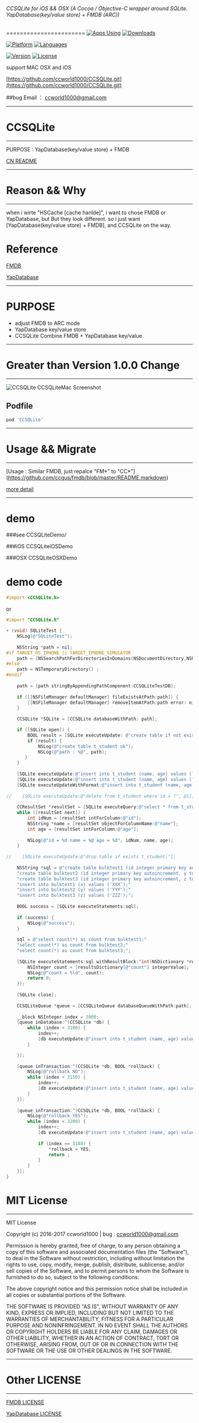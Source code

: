 ###### CCSQLite for iOS && OSX (A Cocoa / Objective-C wrapper around SQLite. YapDatabase(key/value store) + FMDB (ARC))
=======================
[![Apps Using](https://img.shields.io/cocoapods/at/CCSQLite.svg?label=Apps%20Using%20CCSQLite&colorB=28B9FE)](http://cocoapods.org/pods/CCSQLite) [![Downloads](https://img.shields.io/cocoapods/dt/CCSQLite.svg?label=Total%20Downloads&colorB=28B9FE)](http://cocoapods.org/pods/CCSQLite)

[![Platform](https://img.shields.io/badge/platforms-iOS%20%7C%20OSX-orange.svg)](https://github.com/ccworld1000/CCSQLite.git)
[![Languages](https://img.shields.io/badge/languages-ObjC-orange.svg)](https://github.com/ccworld1000/CCSQLite)

[![Version](https://img.shields.io/cocoapods/v/CCSQLite.svg)](https://github.com/ccworld1000/CCSQLite.git)
[![License](https://img.shields.io/cocoapods/l/CCSQLite.svg)](https://github.com/ccworld1000/CCSQLite/blob/master/LICENSE/LICENSE.CCSQLite.txt)


support MAC OSX and iOS

[https://github.com/ccworld1000/CCSQLite.git](https://github.com/ccworld1000/CCSQLite.git)

##bug 
Email ： <a href="mailto:ccworld1000@gmail.com">ccworld1000@gmail.com</a>

***
# CCSQLite
***
PURPOSE : YapDatabase(key/value store) + FMDB

[CN README](README.CN.md)

***
# Reason && Why
***
when i wirte "HSCache [cache hanlde]", i want to chose FMDB or YapDatabase, but But they look different. so i just want [YapDatabase(key/value store) + FMDB], and CCSQLite on the way.

# Reference
[FMDB](https://github.com/ccgus/fmdb) 

[YapDatabase](https://github.com/yapstudios/YapDatabase)

***
# PURPOSE
* adjust FMDB to ARC mode
* YapDatabase key/value store 
* CCSQLite Combine FMDB + YapDatabase key/value

***

# Greater than Version 1.0.0 Change
***
![CCSQLite CCSQLiteMac Screenshot](https://github.com/ccworld1000/CCSQLite/blob/master/Documentation/MainAdjust.png?raw=true)

## Podfile

```ruby
pod 'CCSQLite'
```

***
# Usage && Migrate
***

[Usage : Similar FMDB, just repalce "FM\*" to "CC\*"] (https://github.com/ccgus/fmdb/blob/master/README.markdown)

[more detail](https://github.com/ccworld1000/CCSQLite/blob/master/Documentation/MainAdjust.png?raw=true)

***

# demo
###see CCSQLiteDemo/

###iOS CCSQLiteiOSDemo

###OSX CCSQLiteOSXDemo

# demo code
```objective-c
#import <CCSQLite.h>
```
or

```objective-c
#import "CCSQLite.h"
```


```objective-c
+ (void) SQLiteTest {
    NSLog(@"SQLiteTest");
    
    NSString *path = nil;
#if TARGET_OS_IPHONE || TARGET_IPHONE_SIMULATOR
    path = [NSSearchPathForDirectoriesInDomains(NSDocumentDirectory,NSUserDomainMask, YES)  lastObject];
#else
    path = NSTemporaryDirectory() ;
#endif
    
    path = [path stringByAppendingPathComponent:CCSQLiteTestDB];
    
    if ([[NSFileManager defaultManager] fileExistsAtPath:path]) {
        [[NSFileManager defaultManager] removeItemAtPath:path error: nil];
    }
    
    CCSQLite *SQLite = [CCSQLite databaseWithPath: path];

    if ([SQLite open]) {
        BOOL result = [SQLite executeUpdate: @"create table if not exists t_student (id integer primary key autoincrement, name text not NULL, age integer not NULL);"];
        if (result) {
            NSLog(@"create table t_student ok");
            NSLog(@"path : %@", path);
       }
    }
    
    [SQLite executeUpdate:@"insert into t_student (name, age) values (?, ?);", @"cc test 0", @0];
    [SQLite executeUpdate:@"insert into t_student (name, age) values (?, ?);", @"cc test 1", @1];
    [SQLite executeUpdateWithFormat:@"insert into t_student (name, age) values (%@, %i);", @"cc test 2", 2000];
    
//    [SQLite executeUpdate:@"delete from t_student where id = ?", @1];
    
    CCResultSet *resultSet = [SQLite executeQuery:@"select * from t_student;"];
    while ([resultSet next]) {
        int idNum = [resultSet intForColumn:@"id"];
        NSString *name = [resultSet objectForColumnName:@"name"];
        int age = [resultSet intForColumn:@"age"];
        
        NSLog(@"id = %d name = %@ age = %d", idNum, name, age);
    }
    
//    [SQLite executeUpdate:@"drop table if exists t_student;"];
    
    NSString *sql = @"create table bulktest1 (id integer primary key autoincrement, x text);"
    "create table bulktest2 (id integer primary key autoincrement, y text);"
    "create table bulktest3 (id integer primary key autoincrement, z text);"
    "insert into bulktest1 (x) values ('XXX');"
    "insert into bulktest2 (y) values ('YYY');"
    "insert into bulktest3 (z) values ('ZZZ');";
    
    BOOL success = [SQLite executeStatements:sql];
    
    if (success) {
        NSLog(@"success");
    }
    
    sql = @"select count(*) as count from bulktest1;"
    "select count(*) as count from bulktest2;"
    "select count(*) as count from bulktest3;";
    
    [SQLite executeStatements:sql withResultBlock:^int(NSDictionary *resultsDictionary) {
        NSInteger count = [resultsDictionary[@"count"] integerValue];
        NSLog(@"count = %ld", count);
        return 0;
    }];
    
    [SQLite close];
    
    CCSQLiteQueue *queue = [CCSQLiteQueue databaseQueueWithPath:path];
    
    __block NSInteger index = 3000;
    [queue inDatabase:^(CCSQLite *db) {
        while (index < 3100) {
            index++;
            [db executeUpdate:@"insert into t_student (name, age) values (?, ?);", [NSString stringWithFormat:@"cc test inDatabase %ld", index], @(index)];
        }

    }];
    
    [queue inTransaction:^(CCSQLite *db, BOOL *rollback) {
        NSLog(@"rollback NO");
        while (index < 3150) {
            index++;
            [db executeUpdate:@"insert into t_student (name, age) values (?, ?);", [NSString stringWithFormat:@"cc test inTransaction %ld", index], @(index)];
        }
    }];
    
    [queue inTransaction:^(CCSQLite *db, BOOL *rollback) {
        NSLog(@"rollback YES");
        while (index < 3200) {
            index++;
            [db executeUpdate:@"insert into t_student (name, age) values (?, ?);", [NSString stringWithFormat:@"cc test inTransaction %ld", index], @(index)];
            
            if (index == 3188) {
                *rollback = YES;
                return ;
            }
        }
    }];
}

```

# MIT License
***

MIT License

Copyright (c) 2016-2017 ccworld1000 | bug : <a href="mailto:ccworld1000@gmail.com">ccworld1000@gmail.com</a>

Permission is hereby granted, free of charge, to any person obtaining a copy
of this software and associated documentation files (the "Software"), to deal
in the Software without restriction, including without limitation the rights
to use, copy, modify, merge, publish, distribute, sublicense, and/or sell
copies of the Software, and to permit persons to whom the Software is
furnished to do so, subject to the following conditions:

The above copyright notice and this permission notice shall be included in all
copies or substantial portions of the Software.

THE SOFTWARE IS PROVIDED "AS IS", WITHOUT WARRANTY OF ANY KIND, EXPRESS OR
IMPLIED, INCLUDING BUT NOT LIMITED TO THE WARRANTIES OF MERCHANTABILITY,
FITNESS FOR A PARTICULAR PURPOSE AND NONINFRINGEMENT. IN NO EVENT SHALL THE
AUTHORS OR COPYRIGHT HOLDERS BE LIABLE FOR ANY CLAIM, DAMAGES OR OTHER
LIABILITY, WHETHER IN AN ACTION OF CONTRACT, TORT OR OTHERWISE, ARISING FROM,
OUT OF OR IN CONNECTION WITH THE SOFTWARE OR THE USE OR OTHER DEALINGS IN THE
SOFTWARE.

***
# Other LICENSE
***

[FMDB LICENSE](LICENSE/LICENSE.FMDB.txt) 

[YapDatabase LICENSE](LICENSE/LICENSE.YapDatabase.txt) 
